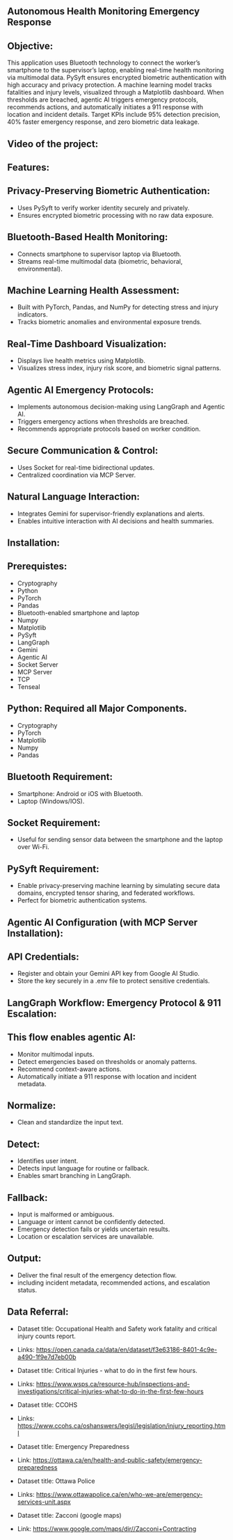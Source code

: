 ## Autonomous Health Monitoring Emergency Response

## Objective:

This application uses Bluetooth technology to connect the worker’s smartphone to the supervisor’s laptop, enabling real-time health monitoring via multimodal data. PySyft ensures encrypted biometric authentication with high accuracy and privacy protection. A machine learning model tracks fatalities and injury levels, visualized through a Matplotlib dashboard. When thresholds are breached, agentic AI triggers emergency protocols, recommends actions, and automatically initiates a 911 response with location and incident details. Target KPIs include 95% detection precision, 40% faster emergency response, and zero biometric data leakage.

## Video of the project:


## Features:

## Privacy-Preserving Biometric Authentication:

- Uses PySyft to verify worker identity securely and privately.
- Ensures encrypted biometric processing with no raw data exposure.

##  Bluetooth-Based Health Monitoring:

- Connects smartphone to supervisor laptop via Bluetooth.
- Streams real-time multimodal data (biometric, behavioral, environmental).

## Machine Learning Health Assessment:

- Built with PyTorch, Pandas, and NumPy for detecting stress and injury indicators.
- Tracks biometric anomalies and environmental exposure trends.

## Real-Time Dashboard Visualization:

- Displays live health metrics using Matplotlib.
- Visualizes stress index, injury risk score, and biometric signal patterns.

## Agentic AI Emergency Protocols:

- Implements autonomous decision-making using LangGraph and Agentic AI.
- Triggers emergency actions when thresholds are breached.
- Recommends appropriate protocols based on worker condition.

## Secure Communication & Control:

- Uses Socket for real-time bidirectional updates.
- Centralized coordination via MCP Server.

##  Natural Language Interaction:

- Integrates Gemini for supervisor-friendly explanations and alerts.
- Enables intuitive interaction with AI decisions and health summaries.

## Installation:

## Prerequistes:

- Cryptography
- Python
- PyTorch
- Pandas
- Bluetooth-enabled smartphone and laptop
- Numpy
- Matplotlib
- PySyft
- LangGraph
- Gemini
- Agentic AI
- Socket Server
- MCP Server
- TCP
- Tenseal

## Python: Required all Major Components.

- Cryptography
- PyTorch
- Matplotlib
- Numpy
- Pandas

## Bluetooth Requirement:

- Smartphone: Android or iOS with Bluetooth.
- Laptop (Windows/IOS).

## Socket Requirement:

- Useful for sending sensor data between the smartphone and the laptop over Wi-Fi.

## PySyft Requirement:

- Enable privacy-preserving machine learning by simulating secure data domains, encrypted tensor sharing, and federated workflows.
- Perfect for biometric authentication systems.

## Agentic AI Configuration (with MCP Server Installation):

## API Credentials:

- Register and obtain your Gemini API key from Google AI Studio.
- Store the key securely in a .env file to protect sensitive credentials.
  
##  LangGraph Workflow: Emergency Protocol & 911 Escalation:

## This flow enables agentic AI:

- Monitor multimodal inputs.
- Detect emergencies based on thresholds or anomaly patterns.
- Recommend context-aware actions.
- Automatically initiate a 911 response with location and incident metadata.

## Normalize:

- Clean and standardize the input text.

## Detect:

- Identifies user intent.
- Detects input language for routine or fallback.
- Enables smart branching in LangGraph.

## Fallback:

- Input is malformed or ambiguous.
- Language or intent cannot be confidently detected.
- Emergency detection fails or yields uncertain results.
- Location or escalation services are unavailable.

## Output:

- Deliver the final result of the emergency detection flow.
- including incident metadata, recommended actions, and escalation status.

## Data Referral:

- Dataset title: Occupational Health and Safety work fatality and critical injury counts report.
- Links: https://open.canada.ca/data/en/dataset/f3e63186-8401-4c9e-a490-1f9e7d7eb00b

- Dataset title: Critical Injuries - what to do in the first few hours.
- Links: https://www.wsps.ca/resource-hub/inspections-and-investigations/critical-injuries-what-to-do-in-the-first-few-hours

- Dataset title: CCOHS
- Links: https://www.ccohs.ca/oshanswers/legisl/legislation/injury_reporting.html

- Dataset title: Emergency Preparedness
- Link: https://ottawa.ca/en/health-and-public-safety/emergency-preparedness

- Dataset title: Ottawa Police
- Links: https://www.ottawapolice.ca/en/who-we-are/emergency-services-unit.aspx

- Dataset title: Zacconi (google maps)
- Link:  https://www.google.com/maps/dir//Zacconi+Contracting

  

